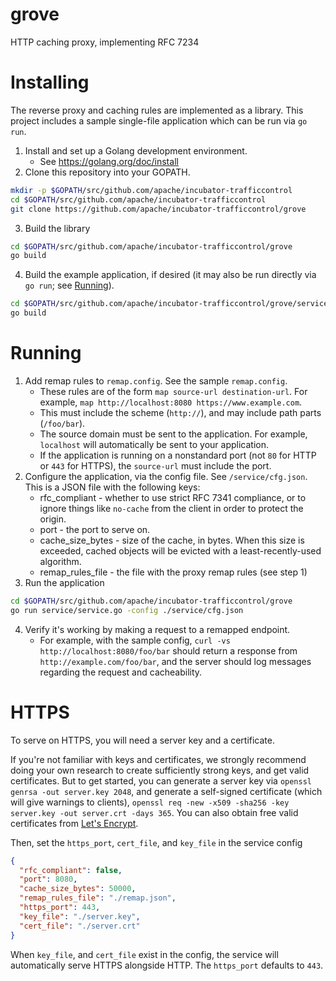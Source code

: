 # grove

HTTP caching proxy, implementing RFC 7234

# Installing

The reverse proxy and caching rules are implemented as a library. This project includes a sample single-file application which can be run via `go run`.

1. Install and set up a Golang development environment.
    * See https://golang.org/doc/install
2. Clone this repository into your GOPATH.
```bash
mkdir -p $GOPATH/src/github.com/apache/incubator-trafficcontrol
cd $GOPATH/src/github.com/apache/incubator-trafficcontrol
git clone https://github.com/apache/incubator-trafficcontrol/grove
```
3. Build the library
```bash
cd $GOPATH/src/github.com/apache/incubator-trafficcontrol/grove
go build
```
4. Build the example application, if desired (it may also be run directly via `go run`; see [Running](#Running)).
```bash
cd $GOPATH/src/github.com/apache/incubator-trafficcontrol/grove/service
go build
```

# Running

1. Add remap rules to `remap.config`. See the sample `remap.config`.
    * These rules are of the form `map source-url destination-url`. For example, `map http://localhost:8080 https://www.example.com`.
    * This must include the scheme (`http://`), and may include path parts (`/foo/bar`).
    * The source domain must be sent to the application. For example, `localhost` will automatically be sent to your application.
    * If the application is running on a nonstandard port (not `80` for HTTP or `443` for HTTPS), the `source-url` must include the port.
2. Configure the application, via the config file. See `/service/cfg.json`. This is a JSON file with the following keys:
    * rfc_compliant - whether to use strict RFC 7341 compliance, or to ignore things like `no-cache` from the client in order to protect the origin.
    * port - the port to serve on.
    * cache_size_bytes - size of the cache, in bytes. When this size is exceeded, cached objects will be evicted with a least-recently-used algorithm.
    * remap_rules_file - the file with the proxy remap rules (see step 1)
3. Run the application
```bash
cd $GOPATH/src/github.com/apache/incubator-trafficcontrol/grove
go run service/service.go -config ./service/cfg.json
```
4. Verify it's working by making a request to a remapped endpoint.
    * For example, with the sample config, `curl -vs http://localhost:8080/foo/bar` should return a response from `http://example.com/foo/bar`, and the server should log messages regarding the request and cacheability.

# HTTPS

To serve on HTTPS, you will need a server key and a certificate.

If you're not familiar with keys and certificates, we strongly recommend doing your own research to create sufficiently strong keys, and get valid certificates. But to get started, you can generate a server key via `openssl genrsa -out server.key 2048`, and generate a self-signed certificate (which will give warnings to clients), `openssl req -new -x509 -sha256 -key server.key -out server.crt -days 365`. You can also obtain free valid certificates from [Let's Encrypt](https://letsencrypt.org/).

Then, set the `https_port`, `cert_file`, and `key_file` in the service config

```json
{
  "rfc_compliant": false,
  "port": 8080,
  "cache_size_bytes": 50000,
  "remap_rules_file": "./remap.json",
  "https_port": 443,
  "key_file": "./server.key",
  "cert_file": "./server.crt"
}
```

When `key_file`, and `cert_file` exist in the config, the service will automatically serve HTTPS alongside HTTP. The `https_port` defaults to `443`.
